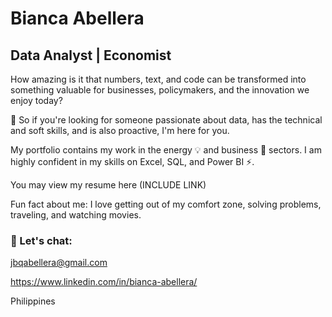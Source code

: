# Bianca Abellera


## Data Analyst | Economist

How amazing is it that numbers, text, and code can be transformed into something valuable for businesses, policymakers, and the innovation we enjoy today? 

👀 So if you're looking for someone passionate about data, has the technical and soft skills, and is also proactive, I'm here for you.

My portfolio contains my work in the energy 💡 and business 💼 sectors. I am highly confident in my skills on Excel, SQL, and Power BI ⚡.

You may view my resume here (INCLUDE LINK)

Fun fact about me: I love getting out of my comfort zone, solving problems, traveling, and watching movies. 

### 📩 Let's chat:
jbqabellera@gmail.com

https://www.linkedin.com/in/bianca-abellera/

Philippines
